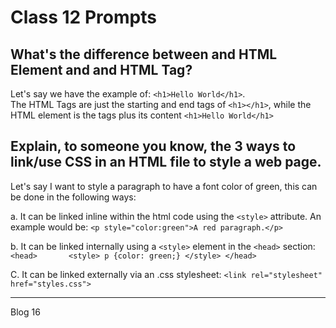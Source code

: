 # Class 12 Prompts

## What's the difference between and HTML Element and and HTML Tag?

Let's say we have the example of:  `<h1>Hello World</h1>`.    
The HTML Tags are just the starting and end tags of `<h1></h1>`, while the HTML element is the tags plus its content `<h1>Hello World</h1>` 



## Explain, to someone you know, the 3 ways to link/use CSS in an HTML file to style a web page.

Let's say I want to style a paragraph to have a font color of green, this can be done in the following ways:

  a. It can be linked inline within the html code using the `<style>` attribute.  An example would be:
      `<p style="color:green">A red paragraph.</p>`
  
  b. It can be linked internally using a `<style>` element in the `<head>` section:
`       <head>      
           <style>
              p {color: green;}
           </style>
        </head>`
  
  C. It can be linked externally via an .css stylesheet:
      `<link rel="stylesheet" href="styles.css">`
  
  -----
  
  Blog 16
  
  


